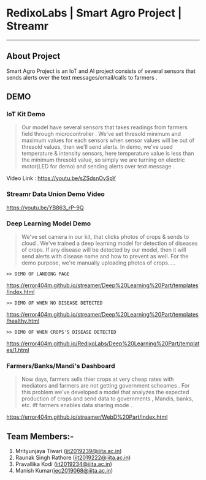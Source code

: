 

# RedixoLabs | Smart Agro Project | Streamr

-------------------
## About Project
Smart Agro Project is an IoT and AI project consists of several sensors that sends alerts over the text messages/email/calls to farmers .

## DEMO

### IoT Kit Demo

 > Our model have several sensors that takes readings from farmers field through microcontroller . We've set thresold minimum and maximum values for each sensors when sensor values will be out of thresold values, then we'll send alerts.
In demo, we've used temperature & intensity sensors, here temperature value is less than the minimum thresold value, so simply we are turning on electric motor(LED for demo) and sending alerts over text message .

   Video Link : https://youtu.be/sZSdsnOvSpY
    
    
    
### Streamr Data Union Demo Video
https://youtu.be/YB863_rP-9Q 


### Deep Learning Model Demo

> We've set camera in our kit, that clicks photos of crops & sends to cloud . We've trained a deep learning model for detection of diseases of crops. If any disease will be detected by our model, then it will send alerts with disease name and how to prevent as well. For the demo purpose, we're manually uploading photos of crops..... 

    >> DEMO OF LANDING PAGE
   https://error404m.github.io/streamer/Deep%20Learning%20Part/templates/index.html  
    
    >> DEMO OF WHEN NO DISEASE DETECTED
   https://error404m.github.io/streamer/Deep%20Learning%20Part/templates/healthy.html 
    
    >> DEMO OF WHEN CROPS'S DISEASE DETECTED
   https://error404m.github.io/RedixoLabs/Deep%20Learning%20Part/templates/1.html 
   

### Farmers/Banks/Mandi's Dashboard

> Now days, farmers sells thier crops at very cheap rates with mediators and farmers are not getting government scheames . For this problem we've developed a model that analyzes the expected production of crops and send data to governments , Mandis, banks, etc. iff farmers enables data sharing mode .

 https://error404m.github.io/streamer/WebD%20Part/index.html  

## Team Members:- 
1) Mrityunjaya Tiwari (iit2019239@iiita.ac.in)
2) Raunak Singh Rathore (iit2019222@iiita.ac.in)
3) Pravallika Kodi (iit2019234@iiita.ac.in)
4) Manish Kumar(iec2019068@iiita.ac.in)
